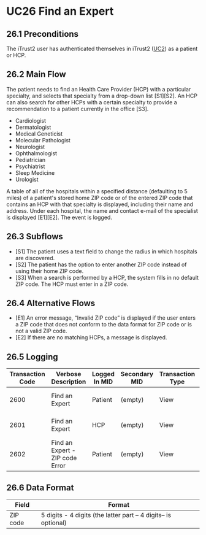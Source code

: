 # UC26 Find an Expert

## 26.1 Preconditions

The iTrust2 user has authenticated themselves in iTrust2 ([UC2](uc2)) as a patient or HCP.

## 26.2 Main Flow

The patient needs to find an Health Care Provider (HCP) with a particular specialty, and selects that specialty from a drop-down list [S1][S2].  An HCP can also search for other HCPs with a certain specialty to provide a recommendation to a patient currently in the office [S3].

 * Cardiologist
 * Dermatologist
 * Medical Geneticist
 * Molecular Pathologist
 * Neurologist
 * Ophthalmologist
 * Pediatrician
 * Psychiatrist
 * Sleep Medicine
 * Urologist
	 
 
A table of all of the hospitals within a specified distance (defaulting to 5 miles) of a patient's stored home ZIP code or of the entered ZIP code that contains an HCP with that specialty is displayed, including their name and address. Under each hospital, the name and contact e-mail of the specialist is displayed [E1][E2].  The event is logged.


## 26.3 Subflows

* [S1] The patient uses a text field to change the radius in which hospitals are discovered. 
* [S2] The patient has the option to enter another ZIP code instead of using their home ZIP code.
* [S3] When a search is performed by a HCP, the system fills in no default ZIP code.  The HCP must enter in a ZIP code.


## 26.4 Alternative Flows
 * [E1] An error message, “Invalid ZIP code” is displayed if the user enters a ZIP code that does not conform to the data format for ZIP code or is not a valid ZIP code.
 * [E2] If there are no matching HCPs, a message is displayed.


## 26.5 Logging

Transaction Code | Verbose Description | Logged In MID | Secondary MID | Transaction Type | Additional Information | Patient Viewable
-----------------|---------------------|---------------|---------------|------------------|------------------------|-----------------
2600             | Find an Expert | Patient | (empty) | View | ZIP code Used for Search | Yes
2601             | Find an Expert | HCP | (empty) | View | ZIP code Used for Search | Yes
2602             | Find an Expert - ZIP code Error | Patient | (empty) | View | ZIP code Entered | Yes


## 26.6 Data Format
| Field | Format |
|-------|--------|
| ZIP code | 5 digits - 4 digits (the latter part – 4 digits– is optional)
